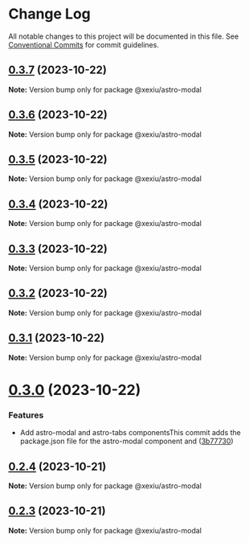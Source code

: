 # Change Log

All notable changes to this project will be documented in this file.
See [Conventional Commits](https://conventionalcommits.org) for commit guidelines.

## [0.3.7](https://github.com/xexiu/astro-components/compare/@xexiu/astro-modal@0.3.6...@xexiu/astro-modal@0.3.7) (2023-10-22)

**Note:** Version bump only for package @xexiu/astro-modal





## [0.3.6](https://github.com/xexiu/astro-components/compare/@xexiu/astro-modal@0.3.5...@xexiu/astro-modal@0.3.6) (2023-10-22)

**Note:** Version bump only for package @xexiu/astro-modal





## [0.3.5](https://github.com/xexiu/astro-components/compare/@xexiu/astro-modal@0.3.4...@xexiu/astro-modal@0.3.5) (2023-10-22)

**Note:** Version bump only for package @xexiu/astro-modal





## [0.3.4](https://github.com/xexiu/astro-components/compare/@xexiu/astro-modal@0.3.3...@xexiu/astro-modal@0.3.4) (2023-10-22)

**Note:** Version bump only for package @xexiu/astro-modal





## [0.3.3](https://github.com/xexiu/astro-components/compare/@xexiu/astro-modal@0.3.2...@xexiu/astro-modal@0.3.3) (2023-10-22)

**Note:** Version bump only for package @xexiu/astro-modal





## [0.3.2](https://github.com/xexiu/astro-components/compare/@xexiu/astro-modal@0.3.1...@xexiu/astro-modal@0.3.2) (2023-10-22)

**Note:** Version bump only for package @xexiu/astro-modal





## [0.3.1](https://github.com/xexiu/astro-components/compare/@xexiu/astro-modal@0.3.0...@xexiu/astro-modal@0.3.1) (2023-10-22)

**Note:** Version bump only for package @xexiu/astro-modal





# [0.3.0](https://github.com/xexiu/astro-components/compare/@xexiu/astro-modal@0.2.4...@xexiu/astro-modal@0.3.0) (2023-10-22)


### Features

* Add astro-modal and astro-tabs componentsThis commit adds the package.json file for the astro-modal component and ([3b77730](https://github.com/xexiu/astro-components/commit/3b77730dc8b30bbec48ff9bc42c0aea48c905a0a))





## [0.2.4](https://github.com/xexiu/astro-components/compare/@xexiu/astro-modal@0.2.3...@xexiu/astro-modal@0.2.4) (2023-10-21)

**Note:** Version bump only for package @xexiu/astro-modal





## [0.2.3](https://github.com/xexiu/astro-components/compare/@xexiu/astro-modal@0.1.9...@xexiu/astro-modal@0.2.3) (2023-10-21)

**Note:** Version bump only for package @xexiu/astro-modal
